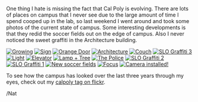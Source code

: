 One thing I hate is missing the fact that Cal Poly is evolving. There are lots of places on campus that I never see due to the large amount of time I spend cooped up in the lab, so last weekend I went around and took some photos of the current state of campus. Some interesting developments is that they redid the soccer fields out on the edge of campus. Also I never noticed the sweet graffiti in the Architecture building.

[![Growing](http://farm4.static.flickr.com/3579/3814025552_799d0cf3e6_s.jpg)](http://www.flickr.com/photos/icco/3814025552/ "Growing by Nat W, on Flickr") [![Sign](http://farm3.static.flickr.com/2560/3813192227_e55d61495e_s.jpg)](http://www.flickr.com/photos/icco/3813192227/ "Sign by Nat W, on Flickr") [![Orange Door](http://farm3.static.flickr.com/2465/3814024090_dd6b2abd73_s.jpg)](http://www.flickr.com/photos/icco/3814024090/ "Orange Door by Nat W, on Flickr") [![Architecture](http://farm4.static.flickr.com/3550/3814022542_d8b6c824b1_s.jpg)](http://www.flickr.com/photos/icco/3814022542/ "Architecture by Nat W, on Flickr") [![Couch](http://farm3.static.flickr.com/2475/3814020176_bbe326b3ec_s.jpg)](http://www.flickr.com/photos/icco/3814020176/ "Couch by Nat W, on Flickr") [![SLO Graffiti 3](http://farm4.static.flickr.com/3551/3814018816_bc058c1ede_s.jpg)](http://www.flickr.com/photos/icco/3814018816/ "SLO Graffiti 3 by Nat W, on Flickr") [![Light](http://farm3.static.flickr.com/2609/3813205439_4ec81f3818_s.jpg)](http://www.flickr.com/photos/icco/3813205439/ "Light by Nat W, on Flickr") [![Elevator](http://farm3.static.flickr.com/2623/3813204725_c286eb004f_s.jpg)](http://www.flickr.com/photos/icco/3813204725/ "Elevator by Nat W, on Flickr") [![Lamp + Tree](http://farm4.static.flickr.com/3500/3813203013_2a3441da63_s.jpg)](http://www.flickr.com/photos/icco/3813203013/ "Lamp + Tree by Nat W, on Flickr") [![The Police](http://farm3.static.flickr.com/2428/3814011904_3f75d5940e_s.jpg)](http://www.flickr.com/photos/icco/3814011904/ "The Police by Nat W, on Flickr") [![SLO Graffiti 2](http://farm3.static.flickr.com/2538/3814010830_520505761b_s.jpg)](http://www.flickr.com/photos/icco/3814010830/ "SLO Graffiti 2 by Nat W, on Flickr") [![SLO Graffiti 1](http://farm3.static.flickr.com/2446/3814009024_d56b8a1fd3_s.jpg)](http://www.flickr.com/photos/icco/3814009024/ "SLO Graffiti 1 by Nat W, on Flickr") [![New soccer fields](http://farm3.static.flickr.com/2645/3814007486_02ccbdd3f7_s.jpg)](http://www.flickr.com/photos/icco/3814007486/ "New soccer fields by Nat W, on Flickr") [![Focus](http://farm4.static.flickr.com/3434/3814004802_3b97f1cf6d_s.jpg)](http://www.flickr.com/photos/icco/3814004802/ "Focus by Nat W, on Flickr") [![Camera installed!](http://farm3.static.flickr.com/2622/3677271908_e007d86553_s.jpg)](http://www.flickr.com/photos/icco/3677271908/ "Camera installed! by Nat W, on Flickr")

To see how the campus has looked over the last three years through my eyes, check out my [calpoly tag on flickr](http://www.flickr.com/photos/icco/tags/calpoly/).

/Nat